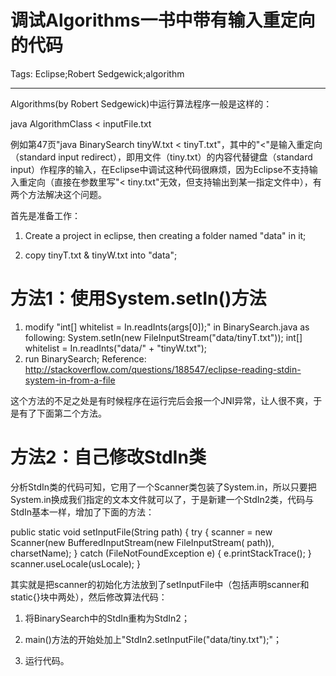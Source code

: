 # 调试Algorithms一书中带有输入重定向的代码
Tags: Eclipse;Robert Sedgewick;algorithm

------

Algorithms(by Robert Sedgewick)中运行算法程序一般是这样的：

 

 java AlgorithmClass < inputFile.txt

 

例如第47页"java BinarySearch tinyW.txt < tinyT.txt"，其中的"<"是输入重定向（standard input redirect），即用文件（tiny.txt）的内容代替键盘（standard input）作程序的输入，在Eclipse中调试这种代码很麻烦，因为Eclipse不支持输入重定向（直接在参数里写"< tiny.txt"无效，但支持输出到某一指定文件中），有两个方法解决这个问题。

 

首先是准备工作：

1. Create a project in eclipse, then creating a folder named "data" in it;

1. copy tinyT.txt & tinyW.txt into "data"; 

 

# 方法1：使用System.setIn()方法

 

1. modify "int[] whitelist = In.readInts(args[0]);" in BinarySearch.java as following: 
 System.setIn(new FileInputStream("data/tinyT.txt")); 
 int[] whitelist = In.readInts("data/" + "tinyW.txt"); 
1. run BinarySearch; 
Reference: http://stackoverflow.com/questions/188547/eclipse-reading-stdin-system-in-from-a-file 

这个方法的不足之处是有时候程序在运行完后会报一个JNI异常，让人很不爽，于是有了下面第二个方法。

 

# 方法2：自己修改StdIn类

 

分析StdIn类的代码可知，它用了一个Scanner类包装了System.in，所以只要把System.in换成我们指定的文本文件就可以了，于是新建一个StdIn2类，代码与StdIn基本一样，增加了下面的方法：

 

 public static void setInputFile(String path) { 
  try { 
   scanner = new Scanner(new BufferedInputStream(new FileInputStream( 
     path)), charsetName); 
  } catch (FileNotFoundException e) { 
   e.printStackTrace(); 
  } 
  scanner.useLocale(usLocale); 
 } 

 

其实就是把scanner的初始化方法放到了setInputFile中（包括声明scanner和static{}块中两处），然后修改算法代码：

1. 将BinarySearch中的StdIn重构为StdIn2；

1. main()方法的开始处加上"StdIn2.setInputFile("data/tiny.txt");"；

1. 运行代码。